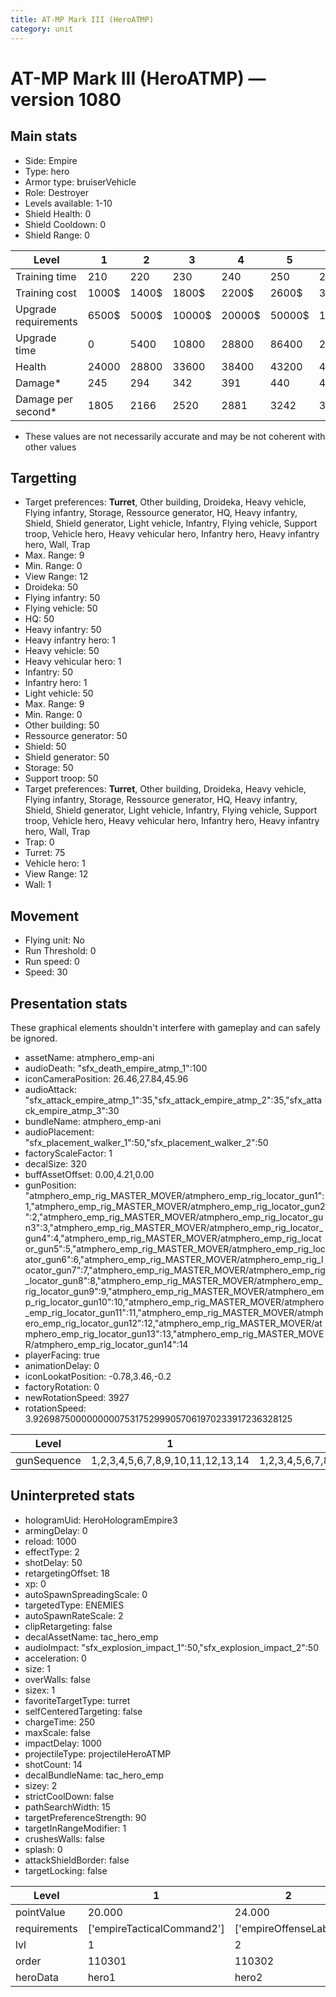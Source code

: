 ```yaml
---
title: AT-MP Mark III (HeroATMP)
category: unit
---
```


# AT-MP Mark III (HeroATMP) — version 1080

## Main stats

  * Side: Empire
  * Type: hero
  * Armor type: bruiserVehicle
  * Role: Destroyer
  * Levels available: 1-10
  * Shield Health: 0
  * Shield Cooldown: 0
  * Shield Range: 0

|Level               |1    |2    |3     |4     |5     |6      |7      |8      |9       |10      |
|--------------------|-----|-----|------|------|------|-------|-------|-------|--------|--------|
|Training time       |210  |220  |230   |240   |250   |260    |270    |560    |580     |600     |
|Training cost       |1000$|1400$|1800$ |2200$ |2600$ |3000$  |3400$  |4000$  |4200$   |4600$   |
|Upgrade requirements|6500$|5000$|10000$|20000$|50000$|135000$|225000$|450000$|1500000$|2500000$|
|Upgrade time        |0    |5400 |10800 |28800 |86400 |259200 |432000 |604800 |864000  |1209600 |
|Health              |24000|28800|33600 |38400 |43200 |48000  |52800  |57600  |62400   |72000   |
|Damage*             |245  |294  |342   |391   |440   |489    |538    |587    |636     |733     |
|Damage per second*  |1805 |2166 |2520  |2881  |3242  |3603   |3964   |4325   |4686    |5401    |

* These values are not necessarily accurate and may be not coherent with other values

## Targetting

  * Target preferences: **Turret**, Other building, Droideka, Heavy vehicle, Flying infantry, Storage, Ressource generator, HQ, Heavy infantry, Shield, Shield generator, Light vehicle, Infantry, Flying vehicle, Support troop, Vehicle hero, Heavy vehicular hero, Infantry hero, Heavy infantry hero, Wall, Trap
  * Max. Range: 9
  * Min. Range: 0
  * View Range: 12
  * Droideka: 50
  * Flying infantry: 50
  * Flying vehicle: 50
  * HQ: 50
  * Heavy infantry: 50
  * Heavy infantry hero: 1
  * Heavy vehicle: 50
  * Heavy vehicular hero: 1
  * Infantry: 50
  * Infantry hero: 1
  * Light vehicle: 50
  * Max. Range: 9
  * Min. Range: 0
  * Other building: 50
  * Ressource generator: 50
  * Shield: 50
  * Shield generator: 50
  * Storage: 50
  * Support troop: 50
  * Target preferences: **Turret**, Other building, Droideka, Heavy vehicle, Flying infantry, Storage, Ressource generator, HQ, Heavy infantry, Shield, Shield generator, Light vehicle, Infantry, Flying vehicle, Support troop, Vehicle hero, Heavy vehicular hero, Infantry hero, Heavy infantry hero, Wall, Trap
  * Trap: 0
  * Turret: 75
  * Vehicle hero: 1
  * View Range: 12
  * Wall: 1

## Movement

  * Flying unit: No
  * Run Threshold: 0
  * Run speed: 0
  * Speed: 30

## Presentation stats

These graphical elements shouldn't interfere with gameplay and can safely be ignored.

  * assetName: atmphero_emp-ani
  * audioDeath: "sfx_death_empire_atmp_1":100
  * iconCameraPosition: 26.46,27.84,45.96
  * audioAttack: "sfx_attack_empire_atmp_1":35,"sfx_attack_empire_atmp_2":35,"sfx_attack_empire_atmp_3":30
  * bundleName: atmphero_emp-ani
  * audioPlacement: "sfx_placement_walker_1":50,"sfx_placement_walker_2":50
  * factoryScaleFactor: 1
  * decalSize: 320
  * buffAssetOffset: 0.00,4.21,0.00
  * gunPosition: "atmphero_emp_rig_MASTER_MOVER/atmphero_emp_rig_locator_gun1":1,"atmphero_emp_rig_MASTER_MOVER/atmphero_emp_rig_locator_gun2":2,"atmphero_emp_rig_MASTER_MOVER/atmphero_emp_rig_locator_gun3":3,"atmphero_emp_rig_MASTER_MOVER/atmphero_emp_rig_locator_gun4":4,"atmphero_emp_rig_MASTER_MOVER/atmphero_emp_rig_locator_gun5":5,"atmphero_emp_rig_MASTER_MOVER/atmphero_emp_rig_locator_gun6":6,"atmphero_emp_rig_MASTER_MOVER/atmphero_emp_rig_locator_gun7":7,"atmphero_emp_rig_MASTER_MOVER/atmphero_emp_rig_locator_gun8":8,"atmphero_emp_rig_MASTER_MOVER/atmphero_emp_rig_locator_gun9":9,"atmphero_emp_rig_MASTER_MOVER/atmphero_emp_rig_locator_gun10":10,"atmphero_emp_rig_MASTER_MOVER/atmphero_emp_rig_locator_gun11":11,"atmphero_emp_rig_MASTER_MOVER/atmphero_emp_rig_locator_gun12":12,"atmphero_emp_rig_MASTER_MOVER/atmphero_emp_rig_locator_gun13":13,"atmphero_emp_rig_MASTER_MOVER/atmphero_emp_rig_locator_gun14":14
  * playerFacing: true
  * animationDelay: 0
  * iconLookatPosition: -0.78,3.46,-0.2
  * factoryRotation: 0
  * newRotationSpeed: 3927
  * rotationSpeed: 3.92698750000000007531752999057061970233917236328125

|Level      |1                               |2                               |3                               |4                               |5                               |6                               |7                               |8                               |9                               |10                              |
|-----------|--------------------------------|--------------------------------|--------------------------------|--------------------------------|--------------------------------|--------------------------------|--------------------------------|--------------------------------|--------------------------------|--------------------------------|
|gunSequence|1,2,3,4,5,6,7,8,9,10,11,12,13,14|1,2,3,4,5,6,7,8,9,10,11,12,13,14|1,2,3,4,5,6,7,8,9,10,11,12,13,14|1,2,3,4,5,6,7,8,9,10,11,12,13,14|1,2,3,4,5,6,7,8,9,10,11,12,13,14|1,2,3,4,5,6,7,8,9,10,11,12,13,14|1,2,3,4,5,6,7,8,9,10,11,12,13,14|1,2,3,4,5,6,7,8,9,10,11,12,13,14|14,13,12,11,10,9,8,7,6,5,4,3,2,1|1,2,3,8,9,10,4,5,11,12,6,7,13,14|

## Uninterpreted stats

  * hologramUid: HeroHologramEmpire3
  * armingDelay: 0
  * reload: 1000
  * effectType: 2
  * shotDelay: 50
  * retargetingOffset: 18
  * xp: 0
  * autoSpawnSpreadingScale: 0
  * targetedType: ENEMIES
  * autoSpawnRateScale: 2
  * clipRetargeting: false
  * decalAssetName: tac_hero_emp
  * audioImpact: "sfx_explosion_impact_1":50,"sfx_explosion_impact_2":50
  * acceleration: 0
  * size: 1
  * overWalls: false
  * sizex: 1
  * favoriteTargetType: turret
  * selfCenteredTargeting: false
  * chargeTime: 250
  * maxScale: false
  * impactDelay: 1000
  * projectileType: projectileHeroATMP
  * shotCount: 14
  * decalBundleName: tac_hero_emp
  * sizey: 2
  * strictCoolDown: false
  * pathSearchWidth: 15
  * targetPreferenceStrength: 90
  * targetInRangeModifier: 1
  * crushesWalls: false
  * splash: 0
  * attackShieldBorder: false
  * targetLocking: false

|Level       |1                         |2                    |3                    |4                    |5                    |6                    |7                    |8                    |9                    |10                    |
|------------|--------------------------|---------------------|---------------------|---------------------|---------------------|---------------------|---------------------|---------------------|---------------------|----------------------|
|pointValue  |20.000                    |24.000               |28.000               |32.000               |36.000               |40.000               |44.000               |48.000               |52.000               |60.000                |
|requirements|['empireTacticalCommand2']|['empireOffenseLab2']|['empireOffenseLab3']|['empireOffenseLab4']|['empireOffenseLab5']|['empireOffenseLab6']|['empireOffenseLab7']|['empireOffenseLab8']|['empireOffenseLab9']|['empireOffenseLab10']|
|lvl         |1                         |2                    |3                    |4                    |5                    |6                    |7                    |8                    |9                    |10                    |
|order       |110301                    |110302               |110303               |110304               |110305               |110306               |110307               |110308               |110309               |110310                |
|heroData    |hero1                     |hero2                |hero3                |hero4                |hero5                |hero6                |hero7                |hero8                |hero9                |hero10                |

